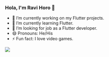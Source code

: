 ### Hola, I'm Ravi Horo 👋

- 🔭 I’m currently working on my Flutter projects.
- 🌱 I’m currently learning Flutter.
- 🤔 I’m looking for job as a Flutter developer.
- 😄 Pronouns: He/His
- ⚡ Fun fact: I love video games.

<img src = "https://github-readme-stats.vercel.app/api?username=ravihoro&&show_icons=true&title_color=ffffff&icon_color=bb2acf&text_color=daf7dc&bg_color=151515"> 
